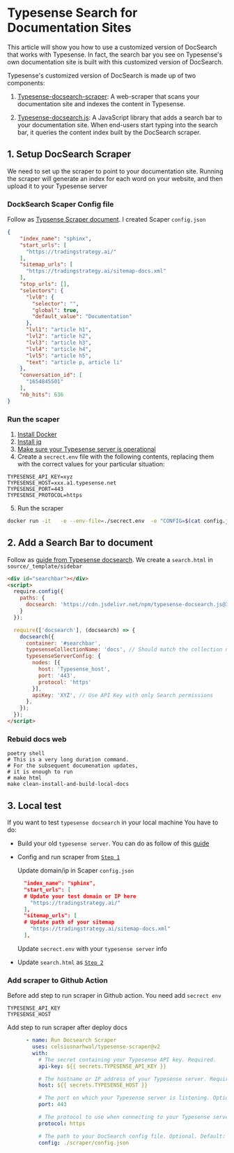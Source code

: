 # Typesense Search for Documentation Sites
This article will show you how to use a customized version of DocSearch that works with Typesense. In fact, the search bar you see on Typesense's own documentation site is built with this customized version of DocSearch.

Typesense's customized version of DocSearch is made up of two components:

1. [Typesense-docsearch-scraper](https://github.com/typesense/typesense-docsearch-scraper): A web-scraper that scans your documentation site and indexes the content in Typesense.

2. [Typesense-docsearch.js](https://github.com/typesense/typesense-docsearch.js): A JavaScript library that adds a search bar to your documentation site. When end-users start typing into the search bar, it queries the content index built by the DocSearch scraper.



## 1. Setup DocSearch Scraper
We need to set up the scraper to point to your documentation site. Running the scraper will generate an index for each word on your website, and then upload it to your Typesense server

### DockSearch Scaper Config file
Follow as [Typsense Scraper document](https://typesense.org/docs/guide/docsearch.html#create-a-docsearch-scraper-config-file). I created Scaper `config.json` 

```json
{
    "index_name": "sphinx",
    "start_urls": [
      "https://tradingstrategy.ai/"
    ],
    "sitemap_urls": [
      "https://tradingstrategy.ai/sitemap-docs.xml"
    ],
    "stop_urls": [],
    "selectors": {
      "lvl0": {
        "selector": "",
        "global": true,
        "default_value": "Documentation"
      },
      "lvl1": "article h1",
      "lvl2": "article h2",
      "lvl3": "article h3",
      "lvl4": "article h4",
      "lvl5": "article h5",
      "text": "article p, article li"
    },
    "conversation_id": [
      "1654845501"
    ],
    "nb_hits": 636
}
```

### Run the scaper
1. [Install Docker](https://docs.docker.com/get-docker/)
2. [Install jq](https://jqlang.github.io/jq/download/)
3. [Make sure your Typesense server is operational](https://typesense.org/docs/guide/install-typesense.html#option-1-typesense-cloud)
4. Create a `secrect.env` file with the following contents, replacing them with the correct values for your particular situation:
```
TYPESENSE_API_KEY=xyz
TYPESENSE_HOST=xxx.a1.typesense.net
TYPESENSE_PORT=443
TYPESENSE_PROTOCOL=https
```

5. Run the scraper
```bash
docker run -it   -e --env-file=./secrect.env  -e "CONFIG=$(cat config.json | jq -r tostring)"   typesense/docsearch-scraper:0.9.1
```

## 2. Add a Search Bar to document
Follow as [guide from Typesense docsearch](https://typesense.org/docs/guide/docsearch.html#integrate-with-ci-deploy-it-to-a-server). We create a `search.html` in `source/_template/sidebar`

```html
<div id="searchbar"></div>
<script>
  require.config({
    paths: {
      docsearch: 'https://cdn.jsdelivr.net/npm/typesense-docsearch.js@3.4?'
    }
  });

  require(['docsearch'], (docsearch) => {
    docsearch({
      container: '#searchbar',
      typesenseCollectionName: 'docs', // Should match the collection name you mention in the docsearch scraper config.js
      typesenseServerConfig: {
        nodes: [{
          host: 'Typesense_host',
          port: '443',
          protocol: 'https'
        }],
        apiKey: 'XYZ', // Use API Key with only Search permissions
      },
    });
  });
</script>
```

### Rebuid docs web
```shell
poetry shell
# This is a very long duration command.
# For the subsequent documenation updates,
# it is enough to run
# make html
make clean-install-and-build-local-docs
```

## 3. Local test
If you want to test `typesense docsearch` in your local machine
You have to do:
- Build your old `typesense server`. You can do as follow of this [guide](https://github.com/tradingstrategy-ai/search)
- Config and run scraper from [`Step 1`](#1-setup-docsearch-scraper) 
    
    Update domain/ip in Scaper `config.json` 
    
  ```json
    "index_name": "sphinx",
    "start_urls": [
    # Update your test domain or IP here    
      "https://tradingstrategy.ai/"
    ],
    "sitemap_urls": [
    # Update path of your sitemap
      "https://tradingstrategy.ai/sitemap-docs.xml"
    ],
  ```
    Update `secrect.env` with your `typesense server` info


- Update `search.html` as [`Step 2`](#2-add-a-search-bar-to-document)

### Add scraper to Github Action
Before add step to run scraper in Github action. You need add `secrect env`
```
TYPESENSE_API_KEY
TYPESENSE_HOST 
``` 

Add step to run scraper after deploy docs

```yml
      - name: Run Docsearch Scraper
        uses: celsiusnarhwal/typesense-scraper@v2
        with:
          # The secret containing your Typesense API key. Required.
          api-key: ${{ secrets.TYPESENSE_API_KEY }}

          # The hostname or IP address of your Typesense server. Required.
          host: ${{ secrets.TYPESENSE_HOST }}

          # The port on which your Typesense server is listening. Optional. Default: 8108.
          port: 443

          # The protocol to use when connecting to your Typesense server. Optional. Default: http.
          protocol: https

          # The path to your DocSearch config file. Optional. Default: docsearch.config.json.
          config: ./scraper/config.json

```